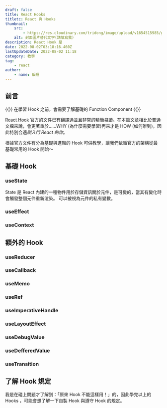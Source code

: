 ```yaml
---
draft: false
title: React Hooks
titletc: React 與 Hooks
thumbnail:
    src:
        - https://res.cloudinary.com/tridong/image/upload/v1654515985/global/%E4%B8%89%E8%A7%92%E6%9D%B1%E6%9D%B1-%E5%93%81%E7%89%8C%E5%B1%95%E7%A4%BA%E5%B0%81%E9%9D%A2.png
    alt: 封面圖片替代文字(請填寫我)
description: React Hook 是
date: 2022-08-02T03:18:16.460Z
lastUpdateDate: 2022-08-02 11:18
category: 教學
tag:
    - react
author:
    - name: 飯糰
---
```


## 前言

{{<hint type="warning">}}
在學習 Hook 之前，會需要了解基礎的 Function Component
{{</hint>}}

[React Hook](https://zh-hant.reactjs.org/) 官方的文件已有翻譯過並且非常的精簡易讀。在本篇文章相比於普通文檔來說，會更著重於……WHY (為什麼需要學習)再來才是 HOW (如何辦到)，因此特別合適*剛入門 React 的你*。

根據官方文件有分為基礎與進階的 Hook 可供教學，讓我們依循官方的架構從最基礎常用的 Hook 開始～

## 基礎 Hook

### useState

State 是 React 內建的一種物件用於存儲資訊關於元件，是可變的，當其有變化時會觸發整個元件重新渲染。
可以被視為元件的私有變數。

### useEffect

### useContext

## 額外的 Hook

### useReducer

### useCallback

### useMemo

### useRef

### useImperativeHandle

### useLayoutEffect

### useDebugValue

### useDefferedValue

### useTransition

## 了解 Hook 規定

我是在碰上問題才了解到：｢原來 Hook 不能這樣用！」的，因此學完以上的 Hooks ，可能會想了解一下自製 Hook 與遵守 Hook 的規定。
